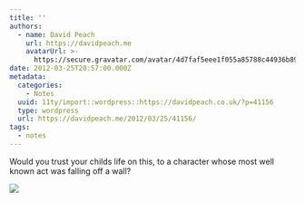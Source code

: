 ```yaml
---
title: ''
authors:
  - name: David Peach
    url: https://davidpeach.me
    avatarUrl: >-
      https://secure.gravatar.com/avatar/4d7faf5eee1f055a85788c44936b8995eaab6dfb004e7854ec747ccb272e91ee?s=96&d=mm&r=g
date: 2012-03-25T20:57:00.000Z
metadata:
  categories:
    - Notes
  uuid: 11ty/import::wordpress::https://davidpeach.co.uk/?p=41156
  type: wordpress
  url: https://davidpeach.me/2012/03/25/41156/
tags:
  - notes
---
```

Would you trust your childs life on this, to a character whose most well known act was falling off a wall?

[![](/assets/Ao3UHajCMAAGBsZ-768x1024-dPljaOroDF36.jpg)](/assets/Ao3UHajCMAAGBsZ-768x1024-dPljaOroDF36.jpg)